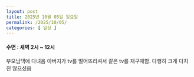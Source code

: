 ```yaml
---
layout: post
title: 2025년 10월 05일 일요일
permalink: /2025/10/05/
categories: [ 일상 ]
---
```

#### 수면 : 새벽 2시 ~ 12시
부모님댁에 다녀옴
아버지가 tv를 떨어뜨리셔서 같은 tv를 재구매함. 다행히 크게 다치진 않으셨음